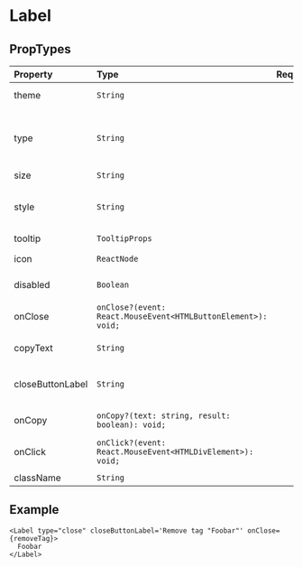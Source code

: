 # Label

## PropTypes

| Property         | Type                                                       | Required | Default     | Description                                              |
| :--------------- | :--------------------------------------------------------- | :------- | :---------- | :------------------------------------------------------- |
| theme            | `String`                                                   |          | `normal `   | Label appearance                                         |
| type             | `String`                                                   |          | `default`   | Label type (plain, with text to copy or with cross icon) |
| size             | `String`                                                   |          | `xs`        | Label size                                               |
| style            | `String`                                                   |          | `default`   | Button style (default or rounded corners)                |
| tooltip          | `TooltipProps`                                             |          | `undefined` | Tooltip                                                  |
| icon             | `ReactNode`                                                |          | `undefined` | Icon at the left                                         |
| disabled         | `Boolean`                                                  |          | `undefined` | disabled state                                           |
| onClose          | `onClose?(event: React.MouseEvent<HTMLButtonElement>): void;` |          | `undefined` | Button with cross handler                                |
| copyText         | `String`                                                   |          | `undefined` | Text to copy                                             |
| closeButtonLabel | `String`                                                   |          | `undefined` | Text of `aria-label` of button with cross                |
| onCopy           | `onCopy?(text: string, result: boolean): void;`            |          | `undefined` | Callback after copy                                      |
| onClick          | `onClick?(event: React.MouseEvent<HTMLDivElement>): void;` |          | `undefined` | Handler for element click                                |
| className        | `String`                                                   |          | `undefined` | Class name                                               |

## Example

```tsx
<Label type="close" closeButtonLabel='Remove tag "Foobar"' onClose={removeTag}>
  Foobar
</Label>
```

